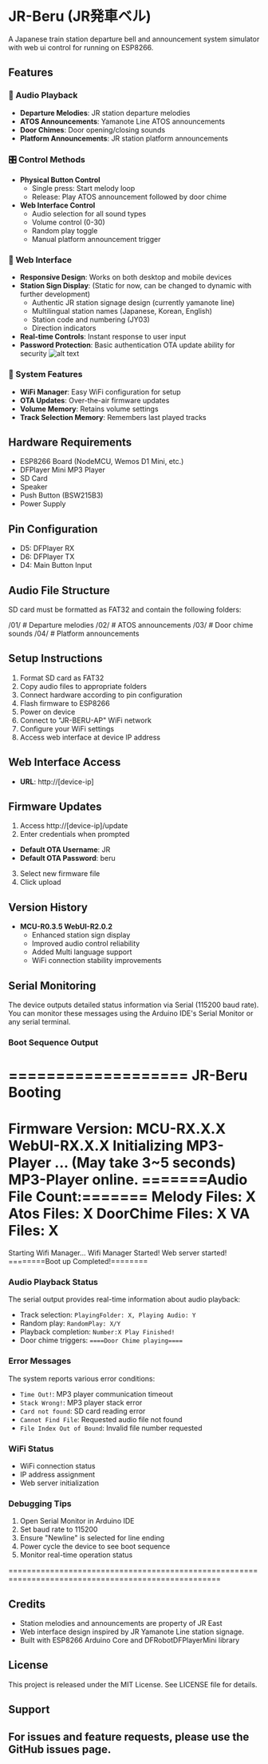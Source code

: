 # JR-Beru (JR発車ベル)
A Japanese train station departure bell and announcement system simulator with web ui control for running on ESP8266.

## Features

### 🚂 Audio Playback
- **Departure Melodies**: JR station departure melodies
- **ATOS Announcements**: Yamanote Line ATOS announcements
- **Door Chimes**:  Door opening/closing sounds
- **Platform Announcements**: JR station platform announcements

### 🎛️ Control Methods
- **Physical Button Control**
  - Single press: Start melody loop
  - Release: Play ATOS announcement followed by door chime
- **Web Interface Control**
  - Audio selection for all sound types
  - Volume control (0-30)
  - Random play toggle
  - Manual platform announcement trigger

### 📱 Web Interface
- **Responsive Design**: Works on both desktop and mobile devices
- **Station Sign Display**: (Static for now, can be changed to dynamic with further development)
  - Authentic JR station signage design (currently yamanote line)
  - Multilingual station names (Japanese, Korean, English)
  - Station code and numbering (JY03)
  - Direction indicators
- **Real-time Controls**: Instant response to user input
- **Password Protection**: Basic authentication OTA update ability for security
![alt text](https://github.com/99buntai/JR-BERU-ESP/blob/main/Demo-img/webui.png)



### 🔧 System Features
- **WiFi Manager**: Easy WiFi configuration for setup
- **OTA Updates**: Over-the-air firmware updates
- **Volume Memory**: Retains volume settings
- **Track Selection Memory**: Remembers last played tracks

## Hardware Requirements
- ESP8266 Board (NodeMCU, Wemos D1 Mini, etc.)
- DFPlayer Mini MP3 Player
- SD Card
- Speaker
- Push Button (BSW215B3)
- Power Supply

## Pin Configuration
- D5: DFPlayer RX
- D6: DFPlayer TX
- D4: Main Button Input

## Audio File Structure
SD card must be formatted as FAT32 and contain the following folders: 

/01/ # Departure melodies
/02/ # ATOS announcements
/03/ # Door chime sounds
/04/ # Platform announcements


## Setup Instructions
1. Format SD card as FAT32
2. Copy audio files to appropriate folders
3. Connect hardware according to pin configuration
4. Flash firmware to ESP8266
5. Power on device
6. Connect to "JR-BERU-AP" WiFi network
7. Configure your WiFi settings
8. Access web interface at device IP address

## Web Interface Access
- **URL**: http://[device-ip]


## Firmware Updates
1. Access http://[device-ip]/update
2. Enter credentials when prompted
- **Default OTA Username**: JR
- **Default OTA Password**: beru
3. Select new firmware file
4. Click upload

## Version History
- **MCU-R0.3.5 WebUI-R2.0.2**
  - Enhanced station sign display
  - Improved audio control reliability
  - Added Multi language support
  - WiFi connection stability improvements

## Serial Monitoring
The device outputs detailed status information via Serial (115200 baud rate). You can monitor these messages using the Arduino IDE's Serial Monitor or any serial terminal.

### Boot Sequence Output

===================
JR-Beru Booting
===================
Firmware Version: MCU-RX.X.X WebUI-RX.X.X
Initializing MP3-Player ... (May take 3~5 seconds)
MP3-Player online.
=======Audio File Count:=======
Melody Files: X
Atos Files: X
DoorChime Files: X
VA Files: X
===============================
Starting Wifi Manager...
Wifi Manager Started!
Web server started!
========Boot up Completed!========

### Audio Playback Status
The serial output provides real-time information about audio playback:
- Track selection: `PlayingFolder: X, Playing Audio: Y`
- Random play: `RandomPlay: X/Y`
- Playback completion: `Number:X Play Finished!`
- Door chime triggers: `====Door Chime playing====`

### Error Messages
The system reports various error conditions:
- `Time Out!`: MP3 player communication timeout
- `Stack Wrong!`: MP3 player stack error
- `Card not found`: SD card reading error
- `Cannot Find File`: Requested audio file not found
- `File Index Out of Bound`: Invalid file number requested

### WiFi Status
- WiFi connection status
- IP address assignment
- Web server initialization

### Debugging Tips
1. Open Serial Monitor in Arduino IDE
2. Set baud rate to 115200
3. Ensure "Newline" is selected for line ending
4. Power cycle the device to see boot sequence
5. Monitor real-time operation status

====================================================================================================

## Credits
- Station melodies and announcements are property of JR East
- Web interface design inspired by JR Yamanote Line station signage. 
- Built with ESP8266 Arduino Core and DFRobotDFPlayerMini library

## License
This project is released under the MIT License. See LICENSE file for details.

## Support
For issues and feature requests, please use the GitHub issues page.
----
